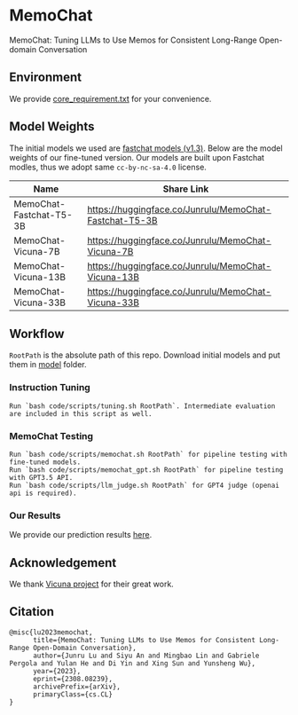 # MemoChat
MemoChat: Tuning LLMs to Use Memos for Consistent Long-Range Open-domain Conversation 

## Environment
We provide [core_requirement.txt](core_requirement.txt) for your convenience.

## Model Weights
The initial models we used are [fastchat models (v1.3)](https://lmsys.org/blog/2023-03-30-vicuna/). Below are the model weights of our fine-tuned version. Our models are built upon Fastchat modles, thus we adopt same `cc-by-nc-sa-4.0` license.

| Name | Share Link |
| --- | --- |
| MemoChat-Fastchat-T5-3B | https://huggingface.co/Junrulu/MemoChat-Fastchat-T5-3B |
| MemoChat-Vicuna-7B | https://huggingface.co/Junrulu/MemoChat-Vicuna-7B |
| MemoChat-Vicuna-13B | https://huggingface.co/Junrulu/MemoChat-Vicuna-13B |
| MemoChat-Vicuna-33B | https://huggingface.co/Junrulu/MemoChat-Vicuna-33B |

## Workflow
`RootPath` is the absolute path of this repo. Download initial models and put them in [model](model) folder.
### Instruction Tuning
```
Run `bash code/scripts/tuning.sh RootPath`. Intermediate evaluation are included in this script as well.
```

### MemoChat Testing
```
Run `bash code/scripts/memochat.sh RootPath` for pipeline testing with fine-tuned models. 
Run `bash code/scripts/memochat_gpt.sh RootPath` for pipeline testing with GPT3.5 API.
Run `bash code/scripts/llm_judge.sh RootPath` for GPT4 judge (openai api is required).
```

### Our Results
We provide our prediction results [here](https://drive.google.com/file/d/1jGNhT3iPXEA8B2fXHZ2Einy1AMre-8xB/view?usp=sharing).

## Acknowledgement
We thank [Vicuna project](https://github.com/lm-sys/FastChat/tree/main) for their great work.

## Citation
```
@misc{lu2023memochat,
      title={MemoChat: Tuning LLMs to Use Memos for Consistent Long-Range Open-Domain Conversation}, 
      author={Junru Lu and Siyu An and Mingbao Lin and Gabriele Pergola and Yulan He and Di Yin and Xing Sun and Yunsheng Wu},
      year={2023},
      eprint={2308.08239},
      archivePrefix={arXiv},
      primaryClass={cs.CL}
}
```
